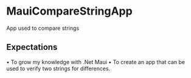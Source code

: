 # MauiCompareStringApp
App used to compare strings

## Expectations
• To grow my knowledge with .Net Maui
• To create an app that can be used to verify two strings for differences.
